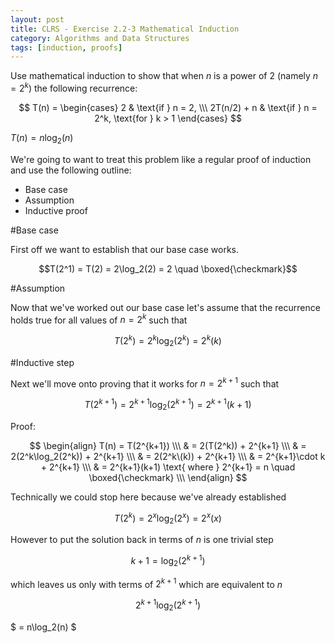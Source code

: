 ```yaml
---
layout: post
title: CLRS - Exercise 2.2-3 Mathematical Induction
category: Algorithms and Data Structures
tags: [induction, proofs]
---
```


Use mathematical induction to show that when $n$ is a power of $2$ (namely $n = 2^k$) the following recurrence:

$$
        T(n) =
        \begin{cases}
          2           & \text{if } n = 2, \\\
          2T(n/2) + n & \text{if } n = 2^k, \text{for } k > 1
        \end{cases}
$$

$T(n) = n\log_2(n)$

We're going to want to treat this problem like a regular proof of induction and use the following outline:

 - Base case
 - Assumption
 - Inductive proof

#Base case

First off we want to establish that our base case works.

$$T(2^1) = T(2) = 2\log_2(2) = 2 \quad \boxed{\checkmark}$$

#Assumption

Now that we've worked out our base case let's assume that the recurrence holds true for all values of $n = 2^k$ such that

$$T(2^k) = 2^k\log_2(2^k) = 2^k(k)$$

#Inductive step

Next we'll move onto proving that it works for $n = 2^{k+1}$ such that

$$T(2^{k+1}) = 2^{k+1}\log_2(2^{k+1}) = 2^{k+1}(k+1)$$

Proof:

$$
  \begin{align}
    T(n) = T(2^{k+1}) \\\
    & = 2(T(2^k)) + 2^{k+1} \\\
    & = 2(2^k\log_2(2^k)) + 2^{k+1} \\\
    & = 2(2^k\(k)) + 2^{k+1} \\\
    & = 2^{k+1}\cdot k + 2^{k+1} \\\
    & = 2^{k+1}(k+1) \text{ where } 2^{k+1} = n \quad \boxed{\checkmark} \\\
  \end{align}
$$

Technically we could stop here because we've already established

$$T(2^k) = 2^x\log_2(2^x) = 2^x(x)$$

However to put the solution back in terms of $n$ is one trivial step

$$k+1 = \log_2(2^{k+1})$$

which leaves us only with terms of $2^{k+1}$ which are equivalent to $n$

$$
  2^{k+1}\log_2(2^{k+1})
$$

$
  = n\log_2(n)
$